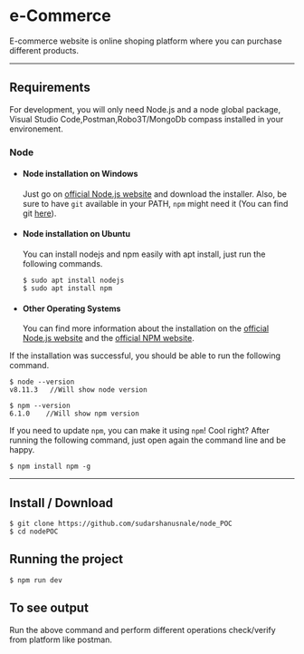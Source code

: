 # e-Commerce 

E-commerce website is online shoping platform where you can purchase different products.

---
## Requirements

For development, you will only need Node.js and a node global package, Visual Studio Code,Postman,Robo3T/MongoDb compass installed in your environement.

### Node
- #### Node installation on Windows

  Just go on [official Node.js website](https://nodejs.org/) and download the installer.
Also, be sure to have `git` available in your PATH, `npm` might need it (You can find git [here](https://git-scm.com/)).

- #### Node installation on Ubuntu

  You can install nodejs and npm easily with apt install, just run the following commands.

      $ sudo apt install nodejs
      $ sudo apt install npm

- #### Other Operating Systems
  You can find more information about the installation on the [official Node.js website](https://nodejs.org/) and the [official NPM website](https://npmjs.org/).

If the installation was successful, you should be able to run the following command.

    $ node --version
    v8.11.3   //Will show node version

    $ npm --version
    6.1.0    //Will show npm version

If you need to update `npm`, you can make it using `npm`! Cool right? After running the following command, just open again the command line and be happy.

    $ npm install npm -g

---

## Install / Download

    $ git clone https://github.com/sudarshanusnale/node_POC
    $ cd nodePOC


## Running the project

    $ npm run dev

## To see output 
    
   Run the above command and perform different operations check/verify from platform like postman.
    

    
